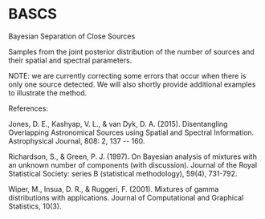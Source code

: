 # BASCS

Bayesian Separation of Close Sources

Samples from the joint posterior distribution of the number of sources and their spatial and spectral parameters.

NOTE: we are currently correcting some errors that occur when there is only one source detected. We will also shortly provide additional examples to illustrate the method. 

References: 

Jones, D. E., Kashyap, V. L., & van Dyk, D. A. (2015). Disentangling Overlapping Astronomical Sources using Spatial and Spectral Information. Astrophysical Journal, 808: 2, 137 -- 160.

Richardson, S., & Green, P. J. (1997). On Bayesian analysis of mixtures with an unknown number of components (with discussion). Journal of the Royal Statistical Society: series B (statistical methodology), 59(4), 731-792.

Wiper, M., Insua, D. R., & Ruggeri, F. (2001). Mixtures of gamma distributions with applications. Journal of Computational and Graphical Statistics, 10(3).
